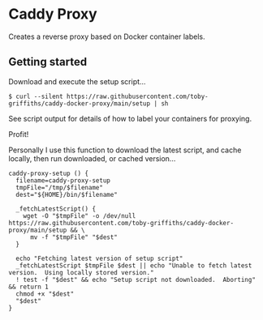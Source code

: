# Caddy Proxy

Creates a reverse proxy based on Docker container labels.

## Getting started

Download and execute the setup script… 

```
$ curl --silent https://raw.githubusercontent.com/toby-griffiths/caddy-docker-proxy/main/setup | sh
```

See script output for details of how to label your containers for proxying.

Profit!

Personally I use this function to download the latest script, and cache locally,
then run downloaded, or cached version…

```
caddy-proxy-setup () {
  filename=caddy-proxy-setup
  tmpFile="/tmp/$filename"
  dest="${HOME}/bin/$filename"

  _fetchLatestScript() {
    wget -O "$tmpFile" -o /dev/null https://raw.githubusercontent.com/toby-griffiths/caddy-docker-proxy/main/setup && \
      mv -f "$tmpFile" "$dest"
  }

  echo "Fetching latest version of setup script"
  _fetchLatestScript $tmpFile $dest || echo "Unable to fetch latest version.  Using locally stored version."
  ! test -f "$dest" && echo "Setup script not downloaded.  Aborting" && return 1
  chmod +x "$dest"
  "$dest"
}
```
